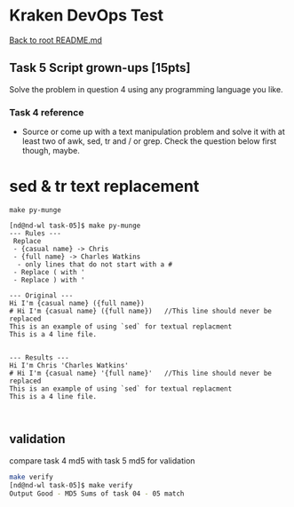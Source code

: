 # Kraken DevOps Test
[Back to root README.md](/README.md)

## Task 5 Script grown-ups [15pts]

Solve the problem in question 4 using any programming language you like.

### Task 4 reference
- Source or come up with a text manipulation problem and solve it with at least two of awk, sed, tr and / or grep. Check the question below first though, maybe.




# sed & tr text replacement
```
make py-munge

[nd@nd-wl task-05]$ make py-munge
--- Rules ---
 Replace 
 - {casual name} -> Chris
 - {full name} -> Charles Watkins
  - only lines that do not start with a #
 - Replace ( with '
 - Replace ) with '

--- Original ---
Hi I'm {casual name} ({full name})
# Hi I'm {casual name} ({full name})   //This line should never be replaced
This is an example of using `sed` for textual replacment
This is a 4 line file.

 
--- Results ---
Hi I'm Chris 'Charles Watkins'
# Hi I'm {casual name} '{full name}'   //This line should never be replaced
This is an example of using `sed` for textual replacment
This is a 4 line file.

 

```

## validation
compare task 4 md5 with task 5 md5 for validation
```bash 
make verify
[nd@nd-wl task-05]$ make verify
Output Good - MD5 Sums of task 04 - 05 match

```
